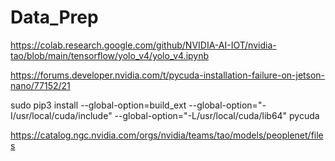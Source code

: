 # Data_Prep

https://colab.research.google.com/github/NVIDIA-AI-IOT/nvidia-tao/blob/main/tensorflow/yolo_v4/yolo_v4.ipynb

https://forums.developer.nvidia.com/t/pycuda-installation-failure-on-jetson-nano/77152/21

sudo pip3 install --global-option=build_ext --global-option="-I/usr/local/cuda/include" --global-option="-L/usr/local/cuda/lib64" pycuda


https://catalog.ngc.nvidia.com/orgs/nvidia/teams/tao/models/peoplenet/files
